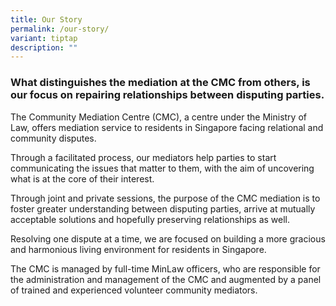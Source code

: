 ```yaml
---
title: Our Story
permalink: /our-story/
variant: tiptap
description: ""
---
```

<h3>What distinguishes the mediation at the CMC from others, is our focus on repairing relationships between disputing parties.</h3>
<p></p>
<p></p>
<p>The Community Mediation Centre (CMC), a centre under the Ministry of Law,
offers mediation service to residents in Singapore facing relational and
community disputes.</p>
<p></p>
<p>Through a facilitated process, our mediators help parties to start communicating
the issues that matter to them, with the aim of uncovering what is at the
core of their interest.</p>
<p>Through joint and private sessions, the purpose of the CMC mediation is
to foster greater understanding between disputing parties, arrive at mutually
acceptable solutions and hopefully preserving relationships as well. &nbsp;</p>
<p>Resolving one dispute at a time, we are focused on building a more gracious
and harmonious living environment for residents in Singapore.</p>
<p>The CMC is managed by full-time MinLaw officers, who are responsible for
the administration and management of the CMC and augmented by a panel of
trained and experienced volunteer community mediators.</p>
<p></p>
<p></p>
<p></p>